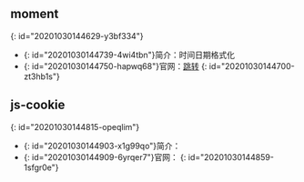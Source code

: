 ## moment
{: id="20201030144629-y3bf334"}

* {: id="20201030144739-4wi4tbn"}简介：时间日期格式化
* {: id="20201030144750-hapwq68"}官网：[跳转](http://momentjs.cn/)
{: id="20201030144700-zt3hb1s"}

## js-cookie
{: id="20201030144815-opeqlim"}

* {: id="20201030144903-x1g99qo"}简介：
* {: id="20201030144909-6yrqer7"}官网：
{: id="20201030144859-1sfgr0e"}
